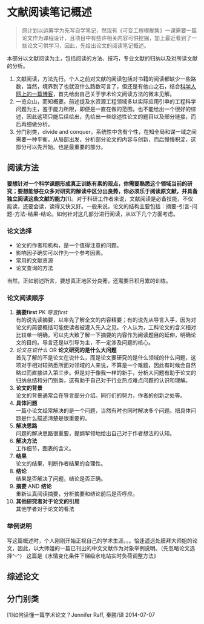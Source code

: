 # 文献阅读笔记概述
> 原计划以运筹学为先写自学笔记，然现有《可变工程模糊集》一课需要一篇论文作为课程设计，且项目中有些许相关内容可供挖掘，加上最近看到了一些论文可供学习，因此，先给出论文的阅读笔记概述。

本部分以文献阅读为主，包括阅读的方法、技巧，专业文献的归纳以及对所读文献的分析。
1. 文献阅读，方法先行。个人之前对文献的阅读包括对书籍的阅读都缺少一些路数，当然，境界到了也就没什么路数可言了，但还是有他山之石，结合[科学人网上的一篇博客][1]，首先给出自己关于学术论文阅读方法的微末见解。
2. 一览众山，而知概要。前述提及水资源工程领域多以实际应用引申的工程科学问题为主，鉴于能力所限，即便是一直在做的范围，也不能给出一个很好的综述，因此这项只能后续给出，先给出一些综述性论文的题目以及部分链接，而后再细做分析。
3. 分门别类，divide and conquer。系统性中含有个性，在知全局和谋一域之间需要一种平衡。从局部出发，分析部分论文的内容与创新，而后慢慢积淀，这部分可以先开始。也是最重要的部分。

## 阅读方法
**要想针对一个科学课题形成真正训练有素的观点，你需要熟悉这个领域当前的研究；要想能够在众多对研究的解读中区分出良莠，你必须乐于阅读原文献，并具备独立阅读这些文献的能力**\[1]。对于科研工作者来说，文献阅读是必备技能，不仅能读，还要会读，读得又快又好。一般来说，论文的结构主要包括：摘要-引言-问题-方法-结果-结论。如何针对这几部分进行阅读，从以下几个方面考虑。
### 论文选择
- 论文的作者和机构，是一个值得注意的问题。
- 影响因子确实可以作为一个参考因素。
- 常用的文献资源
- 论文查询的方法

当然，正如前述所言，要想真正地区分良莠，还需要日积月累的训练。
### 论文阅读顺序
1. **摘要first** PK *导言first*<br>有的说先读摘要，以率先了解全文的内容精要；有的说先从导言入手，因为对论文的简要概括可能使读者被灌入先入之见。个人认为，工科论文的含义相对比较单一明确，可以先大致了解一下摘要的内容作为阅读题目的延伸，明确论文的目的。导言还是以引导为主，不一定涉及问题的核心。
2. *论文在说什么* OR **论文研究的是什么大问题**<br>首先了解的不是论文在说什么，而是论文要研究的是什么领域的什么问题，这项对于相对较熟悉所面对领域的人来说，不算是一个难题，因此有时候会自然略过而直接进入第三步。但是对于像我一样的新手，分析大问题有助于论文的归纳总结和分门别类，这有助于自己对于行业热点难点问题的认识和理解。
3. **论文的背景**<br>论文的背景通常会在导言部分介绍。同行们的努力，作者的创新之处等。
4. **具体问题**<br>一篇小论文经常解决的是一个问题，当然有时也同时解决多个问题。把具体问题是什么描述清楚是很重要的。
5. **解决思路**<br>问题的解决思路很重要，提纲挈领地给出自己对于作者想法的认知。
6. **解决方法**<br>工作细节，图表的含义。
7. **结果**<br>论文的结果，判断作者结果的合理性。
8. **结论**<br>结果是否解决了问题，结论是否正确。
9. **摘要** AND **结论**<br>重新认真阅读摘要，分析摘要和结论前后是否呼应。
10. **其他研究者对于论文的引用**<br>其他学者对于论文的看法

### 举例说明
写这篇概述时，个人刚刚开始正视自己的学术生涯。。。恰逢遥远处膜拜大师姐的论文，因此，以大师姐的一篇已刊出的中文文献作为对象举例说明。（先忽略论文选择^-^）
这篇是《水情变化条件下梯级水电站实时负荷调整方法》

## 综述论文


## 分门别类




\[1]如何读懂一篇学术论文？Jennifer Raff, 秦鹏/译 2014-07-07

[1]:http://www.guokr.com/article/438755/
